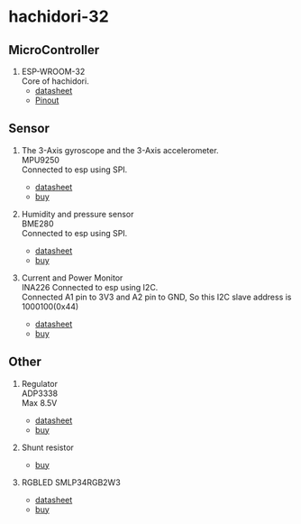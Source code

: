 # hachidori-32
## MicroController
1. ESP-WROOM-32  
    Core of hachidori. 
    * [datasheet](https://espressif.com/sites/default/files/documentation/esp_wroom_32_datasheet_en.pdf)
    * [Pinout](http://files.linuxgizmos.com/espressif_espwroom32_details.jpg)  

## Sensor  
1. The 3-Axis gyroscope and the 3-Axis  accelerometer.  
    MPU9250  
    Connected to esp using SPI.
    * [datasheet](https://store.invensense.com/datasheets/invensense/MPU9250REV1.0.pdf)
    * [buy](http://www.digikey.com/product-detail/en/invensense/MPU-9250/1428-1019-1-ND/4626450)

2. Humidity and pressure sensor  
    BME280  
    Connected to esp using SPI.  
    * [datasheet](https://ae-bst.resource.bosch.com/media/_tech/media/datasheets/BST-BME280_DS001-11.pdf)
    * [buy](http://www.digikey.jp/product-detail/ja/bosch-sensortec/BME280/828-1063-1-ND/6136314)

3. Current and Power Monitor  
    INA226
    Connected to esp using I2C.  
    Connected A1 pin to 3V3 and A2 pin to GND, So this I2C slave address is 1000100(0x44)
    * [datasheet](http://www.ti.com/lit/ds/symlink/ina226.pdf)
    * [buy](http://www.digikey.jp/product-detail/ja/texas-instruments/INA226AIDGSR/296-29034-1-ND/2687118)

## Other
1. Regulator  
    ADP3338  
    Max 8.5V  
    * [datasheet](http://www.analog.com/media/jp/technical-documentation/data-sheets/ADP3338_jp.pdf)
    * [buy](http://www.digikey.jp/product-detail/ja/analog-devices-inc/ADP3338AKCZ-5-R7/ADP3338AKCZ-5-R7CT-ND/1007369)

2. Shunt resistor
    * [buy](http://www.digikey.jp/product-detail/ja/rohm-semiconductor/PMR18EZPFV2L00/RHM.002ALCT-ND/2094243)

3. RGBLED
    SMLP34RGB2W3 
    * [datasheet](http://www.rohm.com/web/global/datasheet/SMLP34RGB2W)
    * [buy](http://www.digikey.jp/product-detail/ja/rohm-semiconductor/SMLP34RGB2W3/SMLP34RGB2W3CT-ND/2921110)
